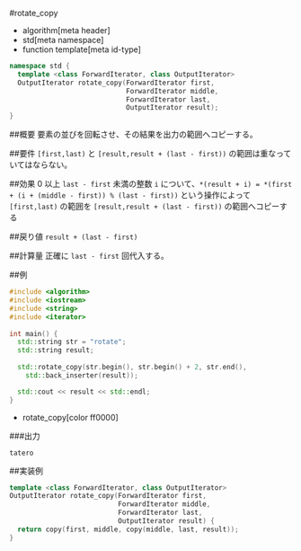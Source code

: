 #rotate_copy
* algorithm[meta header]
* std[meta namespace]
* function template[meta id-type]

```cpp
namespace std {
  template <class ForwardIterator, class OutputIterator>
  OutputIterator rotate_copy(ForwardIterator first,
                             ForwardIterator middle,
							 ForwardIterator last,
                             OutputIterator result);
}
```

##概要
要素の並びを回転させ、その結果を出力の範囲へコピーする。


##要件
`[first,last)` と `[result,result + (last - first))` の範囲は重なっていてはならない。


##効果
0 以上 `last - first` 未満の整数 `i` について、`*(result + i) = *(first + (i + (middle - first)) % (last - first))` という操作によって `[first,last)` の範囲を `[result,result + (last - first))` の範囲へコピーする


##戻り値
`result + (last - first)`


##計算量
正確に `last - first` 回代入する。


##例
```cpp
#include <algorithm>
#include <iostream>
#include <string>
#include <iterator>
 
int main() {
  std::string str = "rotate";
  std::string result;
 
  std::rotate_copy(str.begin(), str.begin() + 2, str.end(),
    std::back_inserter(result));

  std::cout << result << std::endl;
}
```
* rotate_copy[color ff0000]


###出力
```
tatero
```


##実装例
```cpp
template <class ForwardIterator, class OutputIterator>
OutputIterator rotate_copy(ForwardIterator first,
                           ForwardIterator middle,
						   ForwardIterator last,
                           OutputIterator result) {
  return copy(first, middle, copy(middle, last, result));
}
```

